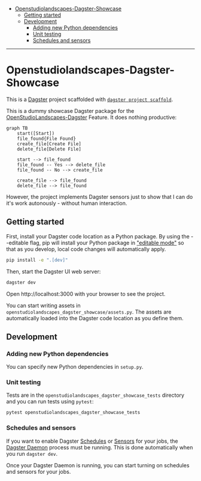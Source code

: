 <!-- TOC -->
* [Openstudiolandscapes-Dagster-Showcase](#openstudiolandscapes-dagster-showcase)
  * [Getting started](#getting-started)
  * [Development](#development)
    * [Adding new Python dependencies](#adding-new-python-dependencies)
    * [Unit testing](#unit-testing)
    * [Schedules and sensors](#schedules-and-sensors)
<!-- TOC -->

---

# Openstudiolandscapes-Dagster-Showcase

This is a [Dagster](https://dagster.io/) project scaffolded with [`dagster project scaffold`](https://docs.dagster.io/getting-started/create-new-project).

This is a dummy showcase Dagster package for the 
[OpenStudioLandscapes-Dagster](https://github.com/michimussato/OpenStudioLandscapes-Dagster) Feature. 
It does nothing productive:

```mermaid
graph TB
    start([Start])
    file_found{File Found}
    create_file[Create File]
    delete_file[Delete File]
    
    start --> file_found 
    file_found -- Yes --> delete_file
    file_found -- No --> create_file
    
    create_file --> file_found
    delete_file --> file_found
```

However, the project implements Dagster sensors just to show that I can do it's
work autonously - without human interaction.

## Getting started

First, install your Dagster code location as a Python package. By using the --editable flag, pip will install your Python package in ["editable mode"](https://pip.pypa.io/en/latest/topics/local-project-installs/#editable-installs) so that as you develop, local code changes will automatically apply.

```bash
pip install -e ".[dev]"
```

Then, start the Dagster UI web server:

```bash
dagster dev
```

Open http://localhost:3000 with your browser to see the project.

You can start writing assets in `openstudiolandscapes_dagster_showcase/assets.py`. The assets are automatically loaded into the Dagster code location as you define them.

## Development

### Adding new Python dependencies

You can specify new Python dependencies in `setup.py`.

### Unit testing

Tests are in the `openstudiolandscapes_dagster_showcase_tests` directory and you can run tests using `pytest`:

```bash
pytest openstudiolandscapes_dagster_showcase_tests
```

### Schedules and sensors

If you want to enable Dagster [Schedules](https://docs.dagster.io/concepts/partitions-schedules-sensors/schedules) or [Sensors](https://docs.dagster.io/concepts/partitions-schedules-sensors/sensors) for your jobs, the [Dagster Daemon](https://docs.dagster.io/deployment/dagster-daemon) process must be running. This is done automatically when you run `dagster dev`.

Once your Dagster Daemon is running, you can start turning on schedules and sensors for your jobs.
